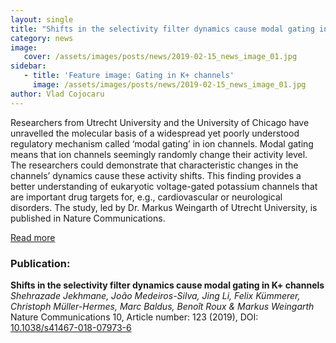 ```yaml
---
layout: single
title: "Shifts in the selectivity filter dynamics cause modal gating in K+ channels"
category: news
image:
   cover: /assets/images/posts/news/2019-02-15_news_image_01.jpg
sidebar:
   - title: 'Feature image: Gating in K+ channels'
     image: /assets/images/posts/news/2019-02-15_news_image_01.jpg
author: Vlad Cojocaru
---
```


<!-- ![Post Image](/assets/images/posts/news/2019-02-15_news_image_01.jpg) -->


Researchers from Utrecht University and the University of Chicago have unravelled the molecular basis of a widespread yet poorly understood regulatory mechanism called ‘modal gating’ in ion channels. Modal gating means that ion channels seemingly randomly change their activity level. The researchers could demonstrate that characteristic changes in the channels’ dynamics cause these activity shifts. This finding provides a better understanding of eukaryotic voltage-gated potassium channels that are important drug targets for, e.g., cardiovascular or neurological disorders. The study, led by Dr. Markus Weingarth of Utrecht University, is published in Nature Communications.

[Read more](https://www.uu.nl/en/news/the-strange-phenomenon-of-random-activity-jumps-in-ion-channels)

### Publication:

**Shifts in the selectivity filter dynamics cause modal gating in K+ channels**\
*Shehrazade Jekhmane, João Medeiros-Silva, Jing Li, Felix Kümmerer, Christoph Müller-Hermes, Marc Baldus, Benoît Roux & Markus Weingarth*\
Nature Communications 10, Article number: 123 (2019), DOI: [10.1038/s41467-018-07973-6](https://www.nature.com/articles/s41467-018-07973-6)